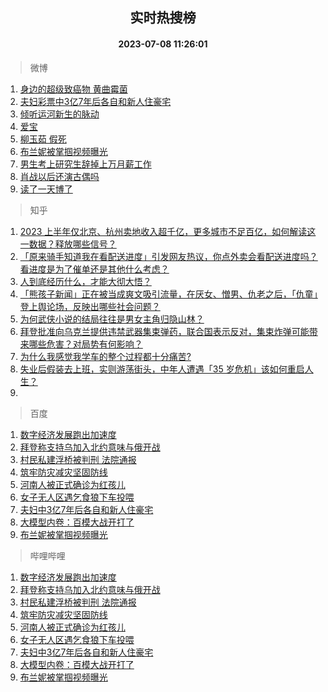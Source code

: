 <div align="center"><h2>实时热搜榜</h2><h4>2023-07-08 11:26:01</h4></div>

> 微博  

1. [身边的超级致癌物 黄曲霉菌](https://s.weibo.com/weibo?q=%E8%BA%AB%E8%BE%B9%E7%9A%84%E8%B6%85%E7%BA%A7%E8%87%B4%E7%99%8C%E7%89%A9%20%E9%BB%84%E6%9B%B2%E9%9C%89%E8%8F%8C&t=31&band_rank=1&Refer=top)<br />
2. [夫妇彩票中3亿7年后各自和新人住豪宅](https://s.weibo.com/weibo?q=%23%E5%A4%AB%E5%A6%87%E5%BD%A9%E7%A5%A8%E4%B8%AD3%E4%BA%BF7%E5%B9%B4%E5%90%8E%E5%90%84%E8%87%AA%E5%92%8C%E6%96%B0%E4%BA%BA%E4%BD%8F%E8%B1%AA%E5%AE%85%23&t=31&band_rank=2&Refer=top)<br />
3. [倾听运河新生的脉动](https://s.weibo.com/weibo?q=%23%E5%80%BE%E5%90%AC%E8%BF%90%E6%B2%B3%E6%96%B0%E7%94%9F%E7%9A%84%E8%84%89%E5%8A%A8%23&t=31&band_rank=3&Refer=top)<br />
4. [爱宝](https://s.weibo.com/weibo?q=%E7%88%B1%E5%AE%9D&t=31&band_rank=4&Refer=top)<br />
5. [柳玉茹 假死](https://s.weibo.com/weibo?q=%E6%9F%B3%E7%8E%89%E8%8C%B9%20%E5%81%87%E6%AD%BB&t=31&band_rank=5&Refer=top)<br />
6. [布兰妮被掌掴视频曝光](https://s.weibo.com/weibo?q=%23%E5%B8%83%E5%85%B0%E5%A6%AE%E8%A2%AB%E6%8E%8C%E6%8E%B4%E8%A7%86%E9%A2%91%E6%9B%9D%E5%85%89%23&t=31&band_rank=6&Refer=top)<br />
7. [男生考上研究生辞掉上万月薪工作](https://s.weibo.com/weibo?q=%23%E7%94%B7%E7%94%9F%E8%80%83%E4%B8%8A%E7%A0%94%E7%A9%B6%E7%94%9F%E8%BE%9E%E6%8E%89%E4%B8%8A%E4%B8%87%E6%9C%88%E8%96%AA%E5%B7%A5%E4%BD%9C%23&t=31&band_rank=7&Refer=top)<br />
8. [肖战以后还演古偶吗](https://s.weibo.com/weibo?q=%23%E8%82%96%E6%88%98%E4%BB%A5%E5%90%8E%E8%BF%98%E6%BC%94%E5%8F%A4%E5%81%B6%E5%90%97%23&t=31&band_rank=8&Refer=top)<br />
9. [读了一天博了](https://s.weibo.com/weibo?q=%23%E8%AF%BB%E4%BA%86%E4%B8%80%E5%A4%A9%E5%8D%9A%E4%BA%86%23&t=31&band_rank=9&Refer=top)<br />

> 知乎  

1. [2023 上半年仅北京、杭州卖地收入超千亿，更多城市不足百亿，如何解读这一数据？释放哪些信号？](https://www.zhihu.com/question/610863406)<br />
2. [「原来骑手知道我在看配送进度」引发网友热议，你点外卖会看配送进度吗？看进度是为了催单还是其他什么考虑？](https://www.zhihu.com/question/610819713)<br />
3. [人到底经历什么，才能大彻大悟？](https://www.zhihu.com/question/600714845)<br />
4. [「熊孩子新闻」正在被当成爽文吸引流量，在厌女、憎男、仇老之后，「仇童」登上舆论场，反映出哪些社会问题？](https://www.zhihu.com/question/610906643)<br />
5. [为何武侠小说的结局往往是男女主角归隐山林？](https://www.zhihu.com/question/609702617)<br />
6. [拜登批准向乌克兰提供违禁武器集束弹药，联合国表示反对，集束炸弹可能带来哪些危害？对局势有何影响？](https://www.zhihu.com/question/610954206)<br />
7. [为什么我感觉我学车的整个过程都十分痛苦?](https://www.zhihu.com/question/502258796)<br />
8. [失业后假装去上班，实则游荡街头，中年人遭遇「35 岁危机」该如何重启人生？](https://www.zhihu.com/question/610809937)<br />
9. []()<br />

> 百度  

1. [数字经济发展跑出加速度](https://www.baidu.com/s?wd=%E6%95%B0%E5%AD%97%E7%BB%8F%E6%B5%8E%E5%8F%91%E5%B1%95%E8%B7%91%E5%87%BA%E5%8A%A0%E9%80%9F%E5%BA%A6&sa=fyb_news&rsv_dl=fyb_news)<br />
2. [拜登称支持乌加入北约意味与俄开战](https://www.baidu.com/s?wd=%E6%8B%9C%E7%99%BB%E7%A7%B0%E6%94%AF%E6%8C%81%E4%B9%8C%E5%8A%A0%E5%85%A5%E5%8C%97%E7%BA%A6%E6%84%8F%E5%91%B3%E4%B8%8E%E4%BF%84%E5%BC%80%E6%88%98&sa=fyb_news&rsv_dl=fyb_news)<br />
3. [村民私建浮桥被判刑 法院通报](https://www.baidu.com/s?wd=%E6%9D%91%E6%B0%91%E7%A7%81%E5%BB%BA%E6%B5%AE%E6%A1%A5%E8%A2%AB%E5%88%A4%E5%88%91+%E6%B3%95%E9%99%A2%E9%80%9A%E6%8A%A5&sa=fyb_news&rsv_dl=fyb_news)<br />
4. [筑牢防灾减灾坚固防线](https://www.baidu.com/s?wd=%E7%AD%91%E7%89%A2%E9%98%B2%E7%81%BE%E5%87%8F%E7%81%BE%E5%9D%9A%E5%9B%BA%E9%98%B2%E7%BA%BF&sa=fyb_news&rsv_dl=fyb_news)<br />
5. [河南人被正式确诊为红孩儿](https://www.baidu.com/s?wd=%E6%B2%B3%E5%8D%97%E4%BA%BA%E8%A2%AB%E6%AD%A3%E5%BC%8F%E7%A1%AE%E8%AF%8A%E4%B8%BA%E7%BA%A2%E5%AD%A9%E5%84%BF&sa=fyb_news&rsv_dl=fyb_news)<br />
6. [女子无人区遇乞食狼下车投喂](https://www.baidu.com/s?wd=%E5%A5%B3%E5%AD%90%E6%97%A0%E4%BA%BA%E5%8C%BA%E9%81%87%E4%B9%9E%E9%A3%9F%E7%8B%BC%E4%B8%8B%E8%BD%A6%E6%8A%95%E5%96%82&sa=fyb_news&rsv_dl=fyb_news)<br />
7. [夫妇中3亿7年后各自和新人住豪宅](https://www.baidu.com/s?wd=%E5%A4%AB%E5%A6%87%E4%B8%AD3%E4%BA%BF7%E5%B9%B4%E5%90%8E%E5%90%84%E8%87%AA%E5%92%8C%E6%96%B0%E4%BA%BA%E4%BD%8F%E8%B1%AA%E5%AE%85&sa=fyb_news&rsv_dl=fyb_news)<br />
8. [大模型内卷：百模大战开打了](https://www.baidu.com/s?wd=%E5%A4%A7%E6%A8%A1%E5%9E%8B%E5%86%85%E5%8D%B7%EF%BC%9A%E7%99%BE%E6%A8%A1%E5%A4%A7%E6%88%98%E5%BC%80%E6%89%93%E4%BA%86&sa=fyb_news&rsv_dl=fyb_news)<br />
9. [布兰妮被掌掴视频曝光](https://www.baidu.com/s?wd=%E5%B8%83%E5%85%B0%E5%A6%AE%E8%A2%AB%E6%8E%8C%E6%8E%B4%E8%A7%86%E9%A2%91%E6%9B%9D%E5%85%89&sa=fyb_news&rsv_dl=fyb_news)<br />

> 哔哩哔哩  

1. [数字经济发展跑出加速度](https://www.baidu.com/s?wd=%E6%95%B0%E5%AD%97%E7%BB%8F%E6%B5%8E%E5%8F%91%E5%B1%95%E8%B7%91%E5%87%BA%E5%8A%A0%E9%80%9F%E5%BA%A6&sa=fyb_news&rsv_dl=fyb_news)<br />
2. [拜登称支持乌加入北约意味与俄开战](https://www.baidu.com/s?wd=%E6%8B%9C%E7%99%BB%E7%A7%B0%E6%94%AF%E6%8C%81%E4%B9%8C%E5%8A%A0%E5%85%A5%E5%8C%97%E7%BA%A6%E6%84%8F%E5%91%B3%E4%B8%8E%E4%BF%84%E5%BC%80%E6%88%98&sa=fyb_news&rsv_dl=fyb_news)<br />
3. [村民私建浮桥被判刑 法院通报](https://www.baidu.com/s?wd=%E6%9D%91%E6%B0%91%E7%A7%81%E5%BB%BA%E6%B5%AE%E6%A1%A5%E8%A2%AB%E5%88%A4%E5%88%91+%E6%B3%95%E9%99%A2%E9%80%9A%E6%8A%A5&sa=fyb_news&rsv_dl=fyb_news)<br />
4. [筑牢防灾减灾坚固防线](https://www.baidu.com/s?wd=%E7%AD%91%E7%89%A2%E9%98%B2%E7%81%BE%E5%87%8F%E7%81%BE%E5%9D%9A%E5%9B%BA%E9%98%B2%E7%BA%BF&sa=fyb_news&rsv_dl=fyb_news)<br />
5. [河南人被正式确诊为红孩儿](https://www.baidu.com/s?wd=%E6%B2%B3%E5%8D%97%E4%BA%BA%E8%A2%AB%E6%AD%A3%E5%BC%8F%E7%A1%AE%E8%AF%8A%E4%B8%BA%E7%BA%A2%E5%AD%A9%E5%84%BF&sa=fyb_news&rsv_dl=fyb_news)<br />
6. [女子无人区遇乞食狼下车投喂](https://www.baidu.com/s?wd=%E5%A5%B3%E5%AD%90%E6%97%A0%E4%BA%BA%E5%8C%BA%E9%81%87%E4%B9%9E%E9%A3%9F%E7%8B%BC%E4%B8%8B%E8%BD%A6%E6%8A%95%E5%96%82&sa=fyb_news&rsv_dl=fyb_news)<br />
7. [夫妇中3亿7年后各自和新人住豪宅](https://www.baidu.com/s?wd=%E5%A4%AB%E5%A6%87%E4%B8%AD3%E4%BA%BF7%E5%B9%B4%E5%90%8E%E5%90%84%E8%87%AA%E5%92%8C%E6%96%B0%E4%BA%BA%E4%BD%8F%E8%B1%AA%E5%AE%85&sa=fyb_news&rsv_dl=fyb_news)<br />
8. [大模型内卷：百模大战开打了](https://www.baidu.com/s?wd=%E5%A4%A7%E6%A8%A1%E5%9E%8B%E5%86%85%E5%8D%B7%EF%BC%9A%E7%99%BE%E6%A8%A1%E5%A4%A7%E6%88%98%E5%BC%80%E6%89%93%E4%BA%86&sa=fyb_news&rsv_dl=fyb_news)<br />
9. [布兰妮被掌掴视频曝光](https://www.baidu.com/s?wd=%E5%B8%83%E5%85%B0%E5%A6%AE%E8%A2%AB%E6%8E%8C%E6%8E%B4%E8%A7%86%E9%A2%91%E6%9B%9D%E5%85%89&sa=fyb_news&rsv_dl=fyb_news)<br />
